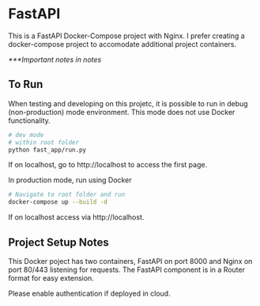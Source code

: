 # FastAPI

This is a FastAPI Docker-Compose project with Nginx. I prefer creating a docker-compose project to accomodate additional project containers.

_***Important notes in notes_

## To Run

When testing and developing on this projetc, it is possible to run in debug (non-production) mode environment. This mode does not use Docker functionality.

```bash
# dev mode
# within root folder
python fast_app/run.py 
```

If on localhost, go to http://localhost to access the first page.

In production mode, run using Docker

```bash
# Navigate to root folder and run
docker-compose up --build -d
```

If on localhost access via http://localhost.

## Project Setup Notes

This Docker poject has two containers, FastAPI on port 8000 and Nginx on port 80/443 listening for requests. The FastAPI component is in a Router format for easy extension.

Please enable authentication if deployed in cloud.